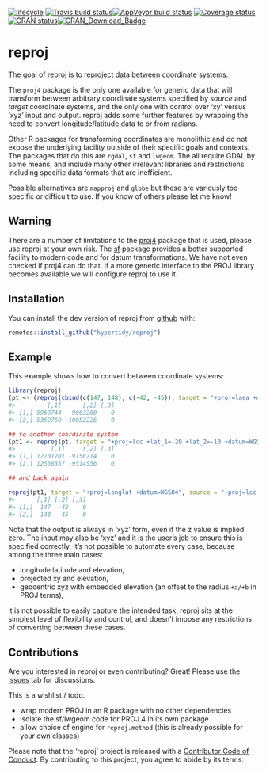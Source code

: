 
<!-- README.md is generated from README.Rmd. Please edit that file -->

[![lifecycle](https://img.shields.io/badge/lifecycle-experimental-orange.svg)](https://www.tidyverse.org/lifecycle/#experimental)
[![Travis build
status](https://travis-ci.org/hypertidy/reproj.svg?branch=master)](https://travis-ci.org/hypertidy/reproj)[![AppVeyor
build
status](https://ci.appveyor.com/api/projects/status/github/hypertidy/reproj?branch=master&svg=true)](https://ci.appveyor.com/project/mdsumner/reproj)
[![Coverage
status](https://codecov.io/gh/hypertidy/reproj/branch/master/graph/badge.svg)](https://codecov.io/github/hypertidy/reproj?branch=master)
[![CRAN
status](https://www.r-pkg.org/badges/version/reproj)](https://cran.r-project.org/package=reproj)[![CRAN\_Download\_Badge](http://cranlogs.r-pkg.org/badges/reproj)](https://cran.r-project.org/package=reproj)

# reproj

The goal of reproj is to reproject data between coordinate systems.

The `proj4` package is the only one available for generic data that will
transform between arbitrary coordinate systems specified by *source* and
*target* coordinate systems, and the only one with control over ‘xy’
versus ‘xyz’ input and output. reproj adds some further features by
wrapping the need to convert longitude/latitude data to or from radians.

Other R packages for transforming coordinates are monolithic and do not
expose the underlying facility outside of their specific goals and
contexts. The packages that do this are `rgdal`, `sf` and `lwgeom`. The
all require GDAL by some means, and include many other irrelevant
libraries and restrictions including specific data formats that are
inefficient.

Possible alternatives are `mapproj` and `globe` but these are variously
too specific or difficult to use. If you know of others please let me
know\!

## Warning

There are a number of limitations to the
[proj4](https://CRAN.r-project.org/package=proj4) package that is used,
please use reproj at your own risk. The
[sf](https://CRAN.r-project.org/package=sf) package provides a better
supported facility to modern code and for datum transformations. We have
not even checked if proj4 can do that. If a more generic interface to
the PROJ library becomes available we will configure reproj to use it.

## Installation

You can install the dev version of reproj from
[github](https://github.com/hypertidy/reproj/) with:

``` r
remotes::install_github("hypertidy/reproj")
```

## Example

This example shows how to convert between coordinate systems:

``` r
library(reproj)
(pt <- (reproj(cbind(c(147, 148), c(-42, -45)), target = "+proj=laea +datum=WGS84", source = 4326)))
#>         [,1]      [,2] [,3]
#> [1,] 5969744  -9803200    0
#> [2,] 5362760 -10052226    0

## to another coordinate system
(pt1 <- reproj(pt, target = "+proj=lcc +lat_1=-20 +lat_2=-10 +datum=WGS84", source = "+proj=laea +datum=WGS84"))
#>          [,1]     [,2] [,3]
#> [1,] 12701201 -9158714    0
#> [2,] 12538357 -9514556    0

## and back again

reproj(pt1, target = "+proj=longlat +datum=WGS84", source = "+proj=lcc +lat_1=-20 +lat_2=-10 +datum=WGS84")
#>      [,1] [,2] [,3]
#> [1,]  147  -42    0
#> [2,]  148  -45    0
```

Note that the output is always in ‘xyz’ form, even if the z value is
implied zero. The input may also be ‘xyz’ and it is the user’s job to
ensure this is specified correctly. It’s not possible to automate every
case, because among the three main cases:

  - longitude latitude and elevation,
  - projected xy and elevation,
  - geocentric xyz with embedded elevation (an offset to the radius
    `+a/+b` in PROJ terms),

it is not possible to easily capture the intended task. reproj sits at
the simplest level of flexibility and control, and doesn’t impose any
restrictions of converting between these cases.

## Contributions

Are you interested in reproj or even contributing? Great\! Please use
the [issues](https://github.com/hypertidy/reproj/issues) tab for
discussions.

This is a wishlist / todo.

  - wrap modern PROJ in an R package with no other dependencies
  - isolate the sf/lwgeom code for PROJ.4 in its own package
  - allow choice of engine for `reproj.method` (this is already possible
    for your own classes)

Please note that the ‘reproj’ project is released with a [Contributor
Code of Conduct](CODE_OF_CONDUCT.md). By contributing to this project,
you agree to abide by its terms.
